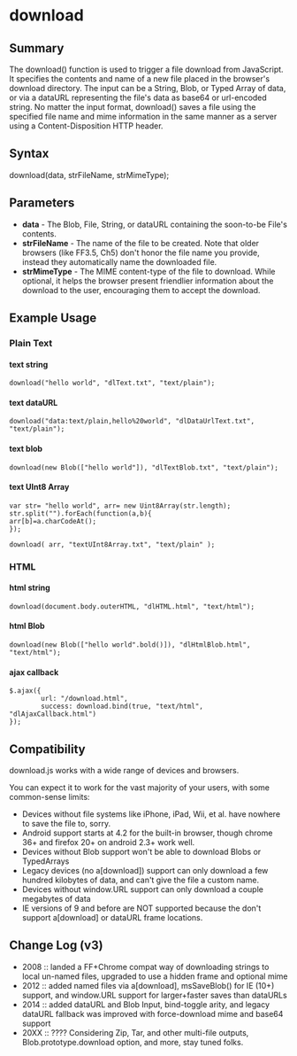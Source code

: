 download
========

Summary
---------
The download() function is used to trigger a file download from JavaScript. It specifies the contents and name of a new file placed in the browser's download directory. The input can be a String, Blob, or Typed Array of data, or via a dataURL representing the file's data as base64 or url-encoded string. No matter the input format, download() saves a file using the specified file name and mime information in the same manner as a server using a Content-Disposition HTTP header.

Syntax
---------
download(data, strFileName, strMimeType);

Parameters
---------
* **data** - The Blob, File, String, or dataURL containing the soon-to-be File's contents.
* **strFileName** - The name of the file to be created. Note that older browsers (like FF3.5, Ch5) don't honor the file name you provide, instead they automatically name the downloaded file.
* **strMimeType** - The MIME content-type of the file to download. While optional, it helps the browser present friendlier information about the download to the user, encouraging them to accept the download.



Example Usage
---------


### Plain Text
#### text string
    download("hello world", "dlText.txt", "text/plain");

#### text dataURL
    download("data:text/plain,hello%20world", "dlDataUrlText.txt", "text/plain");

#### text blob
    download(new Blob(["hello world"]), "dlTextBlob.txt", "text/plain");

#### text UInt8 Array
    var str= "hello world",	arr= new Uint8Array(str.length);
    str.split("").forEach(function(a,b){
   	arr[b]=a.charCodeAt();
    });

    download( arr, "textUInt8Array.txt", "text/plain" );

### HTML
#### html string
    download(document.body.outerHTML, "dlHTML.html", "text/html");

#### html Blob
    download(new Blob(["hello world".bold()]), "dlHtmlBlob.html", "text/html");

#### ajax callback
    $.ajax({
    		url: "/download.html", 
    		success: download.bind(true, "text/html", "dlAjaxCallback.html")
    });



Compatibility
---------
download.js works with a wide range of devices and browsers.

You can expect it to work for the vast majority of your users, with some common-sense limits:

* Devices without file systems like iPhone, iPad, Wii, et al. have nowhere to save the file to, sorry.
* Android support starts at 4.2 for the built-in browser, though chrome 36+ and firefox 20+ on android 2.3+ work well.
* Devices without Blob support won't be able to download Blobs or TypedArrays
* Legacy devices (no a[download]) support can only download a few hundred kilobytes of data, and can't give the file a custom name.
* Devices without window.URL support can only download a couple megabytes of data
* IE versions of 9 and before are NOT supported because the don't support a[download] or dataURL frame locations.


Change Log (v3)
---------
* 2008 :: landed a FF+Chrome compat way of downloading strings to local un-named files, upgraded to use a hidden frame and optional mime
* 2012 :: added named files via a[download], msSaveBlob() for IE (10+) support, and window.URL support for larger+faster saves than dataURLs
* 2014 :: added dataURL and Blob Input, bind-toggle arity, and legacy dataURL fallback was improved with force-download mime and base64 support
* 20XX :: ???? Considering Zip, Tar, and other multi-file outputs, Blob.prototype.download option, and more, stay tuned folks.
